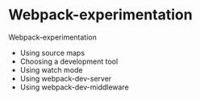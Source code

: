 # Webpack-experimentation
Webpack-experimentation

- Using source maps
- Choosing a development tool
- Using watch mode
- Using webpack-dev-server
- Using webpack-dev-middleware
